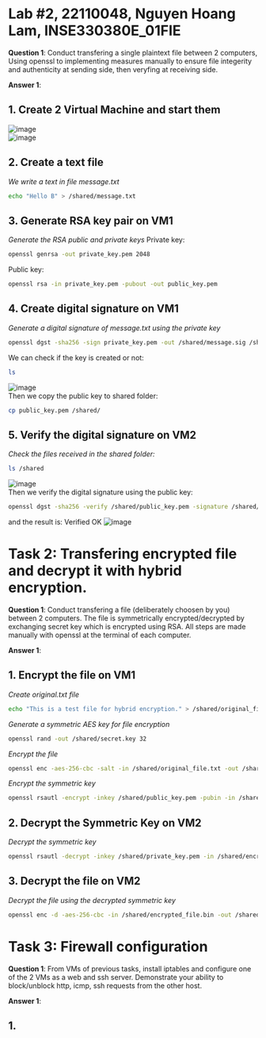 # Lab #2, 22110048, Nguyen Hoang Lam, INSE330380E_01FIE
**Question 1**: 
Conduct transfering a single plaintext file between 2 computers, 
Using openssl to implementing measures manually to ensure file integerity and authenticity at sending side, 
then veryfing at receiving side. 

**Answer 1**:  
## 1. Create 2 Virtual Machine and start them  
![image](https://github.com/user-attachments/assets/9f58e0f3-ccab-4d08-b1bd-fe2b56412070)  
![image](https://github.com/user-attachments/assets/58903387-d403-450b-b3a9-e8f3743c8f3a)

## 2. Create a text file  
*We write a text in file message.txt*
```bash
echo "Hello B" > /shared/message.txt
```

## 3. Generate RSA key pair on VM1  
*Generate the RSA public and private keys*
Private key:  
```bash
openssl genrsa -out private_key.pem 2048
```
Public key:  
```bash
openssl rsa -in private_key.pem -pubout -out public_key.pem
```

## 4. Create digital signature on VM1
*Generate a digital signature of message.txt using the private key*
```bash
openssl dgst -sha256 -sign private_key.pem -out /shared/message.sig /shared/message.txt
```
We can check if the key is created or not:  
```bash
ls
```
![image](https://github.com/user-attachments/assets/8cfb024f-72c7-4e26-b32e-6986a6a62d03)  
Then we copy the public key to shared folder:  
```bash
cp public_key.pem /shared/
```

## 5. Verify the digital signature on VM2
*Check the files received in the shared folder:*  
```bash
ls /shared
```
![image](https://github.com/user-attachments/assets/fe787321-ffc8-47c8-8298-d9a082ca6358)  
Then we verify the digital signature using the public key:
```bash
openssl dgst -sha256 -verify /shared/public_key.pem -signature /shared/message.sig /shared/message.txt
```
and the result is: Verified OK
![image](https://github.com/user-attachments/assets/082948df-9194-43f1-8de0-a3bf2774da28)  

# Task 2: Transfering encrypted file and decrypt it with hybrid encryption. 
**Question 1**:
Conduct transfering a file (deliberately choosen by you) between 2 computers. 
The file is symmetrically encrypted/decrypted by exchanging secret key which is encrypted using RSA. 
All steps are made manually with openssl at the terminal of each computer.

**Answer 1**:
## 1. Encrypt the file on VM1
*Create original.txt file*
```bash
echo "This is a test file for hybrid encryption." > /shared/original_file.txt
```

*Generate a symmetric AES key for file encryption*  
```bash
openssl rand -out /shared/secret.key 32
```

*Encrypt the file*
```bash
openssl enc -aes-256-cbc -salt -in /shared/original_file.txt -out /shared/encrypted_file.bin -pass file:/shared/secret.key
```

*Encrypt the symmetric key*
```bash
openssl rsautl -encrypt -inkey /shared/public_key.pem -pubin -in /shared/secret.key -out /shared/encrypted_secret.key
```

## 2. Decrypt the Symmetric Key on VM2
*Decrypt the symmetric key*
```bash
openssl rsautl -decrypt -inkey /shared/private_key.pem -in /shared/encrypted_secret.key -out /shared/decrypted_secret.key
```

## 3. Decrypt the file on VM2
*Decrypt the file using the decrypted symmetric key*
```bash
openssl enc -d -aes-256-cbc -in /shared/encrypted_file.bin -out /shared/decrypted_file.txt -pass file:/shared/decrypted_secret.key
```


# Task 3: Firewall configuration
**Question 1**:
From VMs of previous tasks, install iptables and configure one of the 2 VMs as a web and ssh server. Demonstrate your ability to block/unblock http, icmp, ssh requests from the other host.

**Answer 1**:

## 1.

